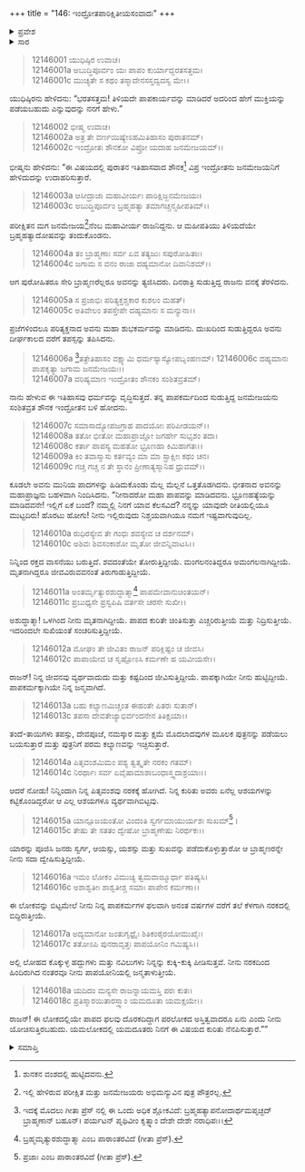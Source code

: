 +++
title = "146: ಇಂದ್ರೋತಪಾರಿಕ್ಷಿತೀಯಸಂವಾದಃ"
+++

<details><summary>ಪ್ರವೇಶ</summary>


।।   ಓಂ ಓಂ ನಮೋ ನಾರಾಯಣಾಯ।।   ಶ್ರೀ ವೇದವ್ಯಾಸಾಯ ನಮಃ ।।

ಶ್ರೀ ಕೃಷ್ಣದ್ವೈಪಾಯನ ವೇದವ್ಯಾಸ ವಿರಚಿತ  

**ಶ್ರೀ ಮಹಾಭಾರತ**

**ಶಾಂತಿ ಪರ್ವ**

**ಆಪದ್ಧರ್ಮ ಪರ್ವ**

**ಅಧ್ಯಾಯ 146**


</details>

<details><summary>ಸಾರ</summary>

ಇಂದ್ರೋತನು ತಿಳಿಯದೇ ಬ್ರಹ್ಮಹತ್ಯಾದೋಷವನ್ನು ಪಡೆದುಕೊಂಡ ಜನಮೇಜಯನನ್ನು ನಿಂದಿಸಿದುದು (1-18)


</details>


> 12146001 ಯುಧಿಷ್ಠಿರ ಉವಾಚ।  
12146001a ಅಬುದ್ಧಿಪೂರ್ವಂ ಯಃ ಪಾಪಂ ಕುರ್ಯಾದ್ಭರತಸತ್ತಮ।  
12146001c ಮುಚ್ಯತೇ ಸ ಕಥಂ ತಸ್ಮಾದೇನಸಸ್ತದ್ವದಸ್ವ ಮೇ।।

ಯುಧಿಷ್ಠಿರನು ಹೇಳಿದನು: “ಭರತಸತ್ತಮ! ತಿಳಿಯದೇ ಪಾಪಕಾರ್ಯವನ್ನು ಮಾಡಿದರೆ ಅದರಿಂದ ಹೇಗೆ ಮುಕ್ತಿಯನ್ನು ಪಡೆಯಬಹುದು ಎನ್ನುವುದನ್ನು ನನಗೆ ಹೇಳು.”

> 12146002 ಭೀಷ್ಮ ಉವಾಚ।  
12146002a ಅತ್ರ ತೇ ವರ್ಣಯಿಷ್ಯೇಽಹಮಿತಿಹಾಸಂ ಪುರಾತನಮ್।  
12146002c ಇಂದ್ರೋತಃ ಶೌನಕೋ ವಿಪ್ರೋ ಯದಾಹ ಜನಮೇಜಯಮ್।।

ಭೀಷ್ಮನು ಹೇಳಿದನು: “ಈ ವಿಷಯದಲ್ಲಿ ಪುರಾತನ ಇತಿಹಾಸವಾದ ಶೌನಕ[^1] ವಿಪ್ರ ಇಂದ್ರೋತನು ಜನಮೇಜಯನಿಗೆ ಹೇಳಿದುದನ್ನು ಉದಾಹರಿಸುತ್ತಾರೆ.

> 12146003a ಆಸೀದ್ರಾಜಾ ಮಹಾವೀರ್ಯಃ ಪಾರಿಕ್ಷಿಜ್ಜನಮೇಜಯಃ।  
12146003c ಅಬುದ್ಧಿಪೂರ್ವಂ ಬ್ರಹ್ಮಹತ್ಯಾ ತಮಾಗಚ್ಚನ್ಮಹೀಪತಿಮ್।।

ಪರೀಕ್ಷಿತನ ಮಗ ಜನಮೇಜಯ[^2]ನೆಂಬ ಮಹಾವೀರ್ಯ ರಾಜನಿದ್ದನು. ಆ ಮಹೀಪತಿಯು ತಿಳಿಯದೆಯೇ ಬ್ರಹ್ಮಹತ್ಯಾದೋಷವನ್ನು ತಂದುಕೊಂಡನು.

> 12146004a ತಂ ಬ್ರಾಹ್ಮಣಾಃ ಸರ್ವ ಏವ ತತ್ಯಜುಃ ಸಪುರೋಹಿತಾಃ।  
12146004c ಜಗಾಮ ಸ ವನಂ ರಾಜಾ ದಹ್ಯಮಾನೋ ದಿವಾನಿಶಮ್।।

ಆಗ ಪುರೋಹಿತರೂ ಸೇರಿ ಬ್ರಾಹ್ಮಣರೆಲ್ಲರೂ ಅವನನ್ನು ತ್ಯಜಿಸಿದರು. ದಿನರಾತ್ರಿ ಸುಡುತ್ತಿದ್ದ ರಾಜನು ವನಕ್ಕೆ ತೆರಳಿದನು.

> 12146005a ಸ ಪ್ರಜಾಭಿಃ ಪರಿತ್ಯಕ್ತಶ್ಚಕಾರ ಕುಶಲಂ ಮಹತ್।  
12146005c ಅತಿವೇಲಂ ತಪಸ್ತೇಪೇ ದಹ್ಯಮಾನಃ ಸ ಮನ್ಯುನಾ।।

ಪ್ರಜೆಗಳಿಂದಲೂ ಪರಿತ್ಯಕ್ತನಾದ ಅವನು ಮಹಾ ಶುಭಕರ್ಮವನ್ನು ಮಾಡಿದನು. ದುಃಖದಿಂದ ಸುಡುತ್ತಿದ್ದರೂ ಅವನು ದೀರ್ಘಕಾಲದ ವರೆಗೆ ತಪಸ್ಸನ್ನು ತಪಿಸಿದನು.

>12146006a [^3]ತತ್ರೇತಿಹಾಸಂ ವಕ್ಷ್ಯಾಮಿ ಧರ್ಮಸ್ಯಾಸ್ಯೋಪಬೃಂಹಣಮ್।
12146006c ದಹ್ಯಮಾನಃ ಪಾಪಕೃತ್ಯಾ ಜಗಾಮ ಜನಮೇಜಯಃ।।  
12146007a ವರಿಷ್ಯಮಾಣ ಇಂದ್ರೋತಂ ಶೌನಕಂ ಸಂಶಿತವ್ರತಮ್।

ನಾನು ಹೇಳುವ ಈ ಇತಿಹಾಸವು ಧರ್ಮವನ್ನು ವೃದ್ಧಿಸುತ್ತದೆ. ತನ್ನ ಪಾಪಕರ್ಮದಿಂದ ಸುಡುತ್ತಿದ್ದ ಜನಮೇಜಯನು ಸಂಶಿತವ್ರತ ಶೌನಕ ಇಂದ್ರೋತನ ಬಳಿ ಹೋದನು.

> 12146007c ಸಮಾಸಾದ್ಯೋಪಜಗ್ರಾಹ ಪಾದಯೋಃ ಪರಿಪೀಡಯನ್।।  
12146008a ತತೋ ಭೀತೋ ಮಹಾಪ್ರಾಜ್ಞೋ ಜಗರ್ಹೇ ಸುಭೃಶಂ ತದಾ।  
12146008c ಕರ್ತಾ ಪಾಪಸ್ಯ ಮಹತೋ ಭ್ರೂಣಹಾ ಕಿಮಿಹಾಗತಃ।।  
12146009a ಕಿಂ ತವಾಸ್ಮಾಸು ಕರ್ತವ್ಯಂ ಮಾ ಮಾ ಸ್ಪ್ರಾಕ್ಷೀಃ ಕಥಂ ಚನ।  
12146009c ಗಚ್ಚ ಗಚ್ಚ ನ ತೇ ಸ್ಥಾನಂ ಪ್ರೀಣಾತ್ಯಸ್ಮಾನಿಹ ಧ್ರುವಮ್।।

ಕೂಡಲೇ ಅವನು ಮುನಿಯ ಪಾದಗಳನ್ನು ಹಿಡಿದುಕೊಂಡು ಮೆಲ್ಲ ಮೆಲ್ಲನೆ ಒತ್ತತೊಡಗಿದನು. ಭೀತನಾದ ಅವನನ್ನು ಮಹಾಪ್ರಾಜ್ಞನು ಬಹಳವಾಗಿ ನಿಂದಿಸಿದನು. “ನೀನಾದರೋ ಮಹಾ ಪಾಪವನ್ನು ಮಾಡಿದವನು. ಭ್ರೂಣಹತ್ಯೆಯನ್ನು ಮಾಡಿದವನೇ! ಇಲ್ಲಿಗೆ ಏಕೆ ಬಂದೆ? ನಮ್ಮಲ್ಲಿ ನಿನಗೆ ಯಾವ ಕೆಲಸವಿದೆ? ನನ್ನನ್ನು ಯಾವುದೇ ರೀತಿಯಲ್ಲಿಯೂ ಮುಟ್ಟದಿರು! ಹೊರಟು ಹೋಗು! ನೀನು ಇಲ್ಲಿರುವುದು ನಿಶ್ಚಯವಾಗಿಯೂ ನಮಗೆ ಇಷ್ಟವಾಗುವುದಿಲ್ಲ.

> 12146010a ರುಧಿರಸ್ಯೇವ ತೇ ಗಂಧಃ ಶವಸ್ಯೇವ ಚ ದರ್ಶನಮ್।  
12146010c ಅಶಿವಃ ಶಿವಸಂಕಾಶೋ ಮೃತೋ ಜೀವನ್ನಿವಾಟಸಿ।।

ನಿನ್ನಿಂದ ರಕ್ತದ ವಾಸನೆಯು ಬರುತ್ತಿದೆ. ಶವದಂತೆಯೇ ತೋರುತ್ತಿದ್ದೀಯೆ. ಮಂಗಲನಂತಿದ್ದರೂ ಅಮಂಗಲನಾಗಿದ್ದೀಯೆ. ಮೃತನಾಗಿದ್ದರೂ ಜೀವವಿರುವವನಂತೆ ತಿರುಗಾಡುತ್ತಿದ್ದೀಯೆ.

> 12146011a ಅಂತರ್ಮೃತ್ಯುರಶುದ್ಧಾತ್ಮಾ[^4] ಪಾಪಮೇವಾನುಚಿಂತಯನ್।  
12146011c ಪ್ರಬುಧ್ಯಸೇ ಪ್ರಸ್ವಪಿಷಿ ವರ್ತಸೇ ಚರಸೇ ಸುಖೀ।।

ಅಶುದ್ಧಾತ್ಮಾ! ಒಳಗಿಂದ ನೀನು ಮೃತನಾಗಿದ್ದೀಯೆ. ಪಾಪದ ಕುರಿತೇ ಚಿಂತಿಸುತ್ತಾ ಎಚ್ಚರಿರುತ್ತೀಯೆ ಮತ್ತು ನಿದ್ರಿಸುತ್ತೀಯೆ. ಇದರಿಂದಲೇ ಸುಖಿಯಂತೆ ಸಂಚರಿಸುತ್ತಿದ್ದೀಯೆ.

> 12146012a ಮೋಘಂ ತೇ ಜೀವಿತಂ ರಾಜನ್ ಪರಿಕ್ಲಿಷ್ಟಂ ಚ ಜೀವಸಿ।  
12146012c ಪಾಪಾಯೇವ ಚ ಸೃಷ್ಟೋಽಸಿ ಕರ್ಮಣೇ ಹ ಯವೀಯಸೇ।।

ರಾಜನ್! ನಿನ್ನ ಜೀವನವು ವ್ಯರ್ಥವಾದುದು ಮತ್ತು ಕಷ್ಟದಿಂದ ಜೀವಿಸುತ್ತಿದ್ದೀಯೆ. ಪಾಪಕ್ಕಾಗಿಯೇ ನೀನು ಹುಟ್ಟಿದ್ದೀಯೆ. ಪಾಪಕರ್ಮಕ್ಕಾಗಿಯೇ ನಿನ್ನ ಜನ್ಮವಾಗಿದೆ.

> 12146013a ಬಹು ಕಲ್ಯಾಣಮಿಚ್ಚಂತ ಈಹಂತೇ ಪಿತರಃ ಸುತಾನ್।  
12146013c ತಪಸಾ ದೇವತೇಜ್ಯಾಭಿರ್ವಂದನೇನ ತಿತಿಕ್ಷಯಾ।।

ತಂದೆ-ತಾಯಿಗಳು ತಪಸ್ಸು, ದೇವಪೂಜೆ, ನಮಸ್ಕಾರ ಮತ್ತು ಕ್ಷಮೆ ಮೊದಲಾದವುಗಳ ಮೂಲಕ ಪುತ್ರನನ್ನು ಪಡೆಯಲು ಬಯಸುತ್ತಾರೆ ಮತ್ತು ಪುತ್ರನಿಗೆ ಪರಮ ಕಲ್ಯಾಣವನ್ನು ಇಚ್ಛಿಸುತ್ತಾರೆ.

> 12146014a ಪಿತೃವಂಶಮಿಮಂ ಪಶ್ಯ ತ್ವತ್ಕೃತೇ ನರಕಂ ಗತಮ್।  
12146014c ನಿರರ್ಥಾಃ ಸರ್ವ ಏವೈಷಾಮಾಶಾಬಂಧಾಸ್ತ್ವದಾಶ್ರಯಾಃ।।

ಆದರೆ ನೋಡು! ನಿನ್ನಿಂದಾಗಿ ನಿನ್ನ ಪಿತೃವಂಶವು ನರಕಕ್ಕೆ ಹೋಗಿದೆ. ನಿನ್ನ ಕುರಿತು ಅವರು ಏನೆಲ್ಲ ಆಶಯಗಳನ್ನು ಕಟ್ಟಿಕೊಂಡಿದ್ದರೋ ಆ ಎಲ್ಲ ಆಶಯಗಳೂ ವ್ಯರ್ಥವಾಗಿಬಿಟ್ಟವು.

> 12146015a ಯಾನ್ಪೂಜಯಂತೋ ವಿಂದಂತಿ ಸ್ವರ್ಗಮಾಯುರ್ಯಶಃ ಸುಖಮ್[^5]।  
12146015c ತೇಷು ತೇ ಸತತಂ ದ್ವೇಷೋ ಬ್ರಾಹ್ಮಣೇಷು ನಿರರ್ಥಕಃ।।

ಯಾರನ್ನು ಪೂಜಿಸಿ ಜನರು ಸ್ವರ್ಗ, ಆಯಸ್ಸು, ಯಶಸ್ಸು ಮತ್ತು ಸುಖವನ್ನು ಪಡೆದುಕೊಳ್ಳುತ್ತಾರೋ ಆ ಬ್ರಾಹ್ಮಣರನ್ನೇ ನೀನು ಸದಾ ದ್ವೇಷಿಸುತ್ತಿದ್ದೀಯೆ.

> 12146016a ಇಮಂ ಲೋಕಂ ವಿಮುಚ್ಯ ತ್ವಮವಾಙ್ಮೂರ್ಧಾ ಪತಿಷ್ಯಸಿ।  
12146016c ಅಶಾಶ್ವತೀಃ ಶಾಶ್ವತೀಶ್ಚ ಸಮಾಃ ಪಾಪೇನ ಕರ್ಮಣಾ।।

ಈ ಲೋಕವನ್ನು ಬಿಟ್ಟಮೇಲೆ ನೀನು ನಿನ್ನ ಪಾಪಕರ್ಮಗಳ ಫಲವಾಗಿ ಅನಂತ ವರ್ಷಗಳ ವರೆಗೆ ತಲೆ ಕೆಳಗಾಗಿ ನರಕದಲ್ಲಿ ಬಿದ್ದಿರುತ್ತೀಯೆ.

> 12146017a ಅದ್ಯಮಾನೋ ಜಂತುಗೃಧ್ರೈಃ ಶಿತಿಕಂಠೈರಯೋಮುಖೈಃ।  
12146017c ತತೋಽಪಿ ಪುನರಾವೃತ್ತಃ ಪಾಪಯೋನಿಂ ಗಮಿಷ್ಯಸಿ।।

ಅಲ್ಲಿ ಲೋಹದ ಕೊಕ್ಕುಳ್ಳ ಹದ್ದುಗಳು ಮತ್ತು ನವಿಲುಗಳು ನಿನ್ನನ್ನು ಕುಕ್ಕಿ-ಕುಕ್ಕಿ ಪೀಡಿಸುತ್ತವೆ. ನೀನು ನರಕದಿಂದ ಹಿಂದಿರುಗಿದ ನಂತರವೂ ನೀನು ಪಾಪಯೋನಿಯಲ್ಲಿ ಜನ್ಮತಾಳುತ್ತೀಯೆ.

> 12146018a ಯದಿದಂ ಮನ್ಯಸೇ ರಾಜನ್ನಾಯಮಸ್ತಿ ಪರಃ ಕುತಃ।  
12146018c ಪ್ರತಿಸ್ಮಾರಯಿತಾರಸ್ತ್ವಾಂ ಯಮದೂತಾ ಯಮಕ್ಷಯೇ।।

ರಾಜನ್!  ಈ ಲೋಕದಲ್ಲಿಯೇ ಪಾಪದ ಫಲವು ದೊರಕದಿದ್ದಾಗ ಪರಲೋಕದ ಅಸ್ತಿತ್ವವಾದರೂ ಏನು ಎಂದು ನೀನು ಯೋಚಿಸುತ್ತಿರಬಹುದು. ಯಮಲೋಕದಲ್ಲಿ ಯಮದೂತರು ನಿನಗೆ ಈ ವಿಷಯದ ಕುರಿತು ನೆನಪಿಸುತ್ತಾರೆ.””

<details><summary>ಸಮಾಪ್ತಿ</summary>

ಇತಿ ಶ್ರೀಮಹಾಭಾರತೇ ಶಾಂತಿ ಪರ್ವಣಿ ಆಪದ್ಧರ್ಮ ಪರ್ವಣಿ ಇಂದ್ರೋತಪಾರಿಕ್ಷಿತೀಯಸಂವಾದೇ ಷಟ್ಚತ್ವಾರಿಂಶದಧಿಕಶತತಮೋಽಧ್ಯಾಯಃ।।  
ಇದು ಶ್ರೀಮಹಾಭಾರತದಲ್ಲಿ ಶಾಂತಿ ಪರ್ವದಲ್ಲಿ ಆಪದ್ಧರ್ಮ ಪರ್ವದಲ್ಲಿ ಇಂದ್ರೋತಪಾರಿಕ್ಷಿತೀಯಸಂವಾದ ಎನ್ನುವ ನೂರಾನಲ್ವತ್ತಾರನೇ ಅಧ್ಯಾಯವು.

</details>

[^1]: ಶುನಕನ ವಂಶದಲ್ಲಿ ಹುಟ್ಟಿದವನು.

[^2]: ಇಲ್ಲಿ ಹೇಳಿರುವ ಪರೀಕ್ಷಿತ ಮತ್ತು ಜನಮೇಜಯರು ಅಭಿಮನ್ಯುವಿನ ಪುತ್ರ ಪೌತ್ರರಲ್ಲ.

[^3]: ಇದಕ್ಕೆ ಮೊದಲು ಗೀತಾ ಪ್ರೆಸ್ ನಲ್ಲಿ ಈ ಒಂದು ಅಧಿಕ ಶ್ಲೋಕವಿದೆ: ಬ್ರಹ್ಮಹತ್ಯಾಪನೋದಾರ್ಥಮಪೃಚ್ಛದ್ ಬ್ರಾಹ್ಮಣಾನ್ ಬಹೂನ್।   ಪರ್ಯಟನ್ ಪೃಥಿವೀಂ ಕೃತ್ಸ್ನಾಂ ದೇಶೇ ದೇಶೇ ನರಾಧಿಪಃ।।  

[^4]: ಬ್ರಹ್ಮಮೃತ್ಯುರಶುದ್ಧಾತ್ಮಾ ಎಂಬ ಪಾಠಾಂತರವಿದೆ (ಗೀತಾ ಪ್ರೆಸ್).

[^5]: ಪ್ರಜಾಃ ಎಂಬ ಪಾಠಾಂತರವಿದೆ (ಗೀತಾ ಪ್ರೆಸ್).
